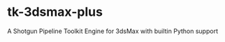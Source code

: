 tk-3dsmax-plus
==============

A Shotgun Pipeline Toolkit Engine for 3dsMax with builtin Python support
